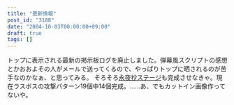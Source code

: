 ```yaml
---
title: "更新情報"
post_id: "3188"
date: "2004-10-03T00:00:00+09:00"
draft: true
tags: []
---
```



トップに表示される最新の掲示板ログを廃止しました。弾幕風スクリプトの感想とかおおよその人がメールで送ってくるので、やっぱりトップに晒されるのが苦手なのかなぁ、と思ってみる。 そろそろ[永夜抄ステージ](https://danmaq.com/tag/touhou-in-phantasm)も完成させなきゃ。現在ラスボスの攻撃パターン19個中14個完成。……あ、でもカットイン画像作ってないや。

